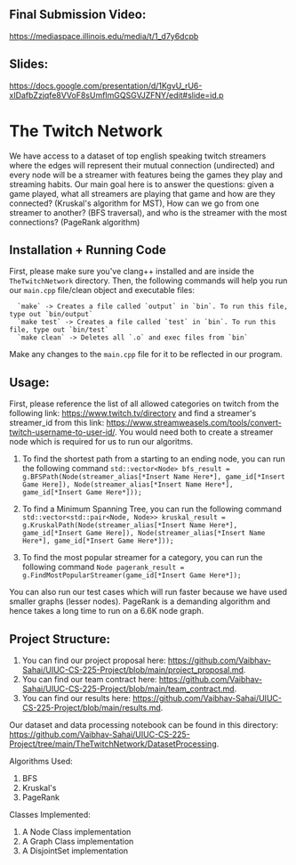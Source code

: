 ## Final Submission Video:
https://mediaspace.illinois.edu/media/t/1_d7y6dcpb
## Slides:
https://docs.google.com/presentation/d/1KgvU_rU6-xIDafbZzjqfe8VVoF8sUmfImGQSGVJZFNY/edit#slide=id.p

# The Twitch Network

We have access to a dataset of top english speaking twitch streamers where the edges will represent their mutual connection (undirected) and every node will be a streamer with features being the games they play and streaming habits. Our main goal here is to answer the questions: given a game played, what all streamers are playing that game and how are they connected? (Kruskal's algorithm for MST), How can we go from one streamer to another? (BFS traversal), and who is the streamer with the most connections? (PageRank algorithm)

## Installation + Running Code
First, please make sure you've clang++ installed and are inside the `TheTwitchNetwork` directory. Then, the following commands will help you run our `main.cpp` file/clean object and executable files:   

```
  `make` -> Creates a file called `output` in `bin`. To run this file, type out `bin/output`  
  `make test` -> Creates a file called `test` in `bin`. To run this file, type out `bin/test`
  `make clean` -> Deletes all `.o` and exec files from `bin`
```

Make any changes to the `main.cpp` file for it to be reflected in our program.

## Usage:

First, please reference the list of all allowed categories on twitch from the following link: https://www.twitch.tv/directory and find a streamer's streamer_id from this link: https://www.streamweasels.com/tools/convert-twitch-username-to-user-id/. You would need both to create a streamer node which is required for us to run our algoritms.

1. To find the shortest path from a starting to an ending node, you can run the following command `std::vector<Node> bfs_result = g.BFSPath(Node(streamer_alias[*Insert Name Here*], game_id[*Insert Game Here]), Node(streamer_alias[*Insert Name Here*], game_id[*Insert Game Here*]));`

2. To find a Minimum Spanning Tree, you can run the following command `std::vector<std::pair<Node, Node>> kruskal_result = g.KruskalPath(Node(streamer_alias[*Insert Name Here*], game_id[*Insert Game Here]), Node(streamer_alias[*Insert Name Here*], game_id[*Insert Game Here*]));`

3. To find the most popular streamer for a category, you can run the following command `Node pagerank_result = g.FindMostPopularStreamer(game_id[*Insert Game Here*]);`

You can also run our test cases which will run faster because we have used smaller graphs (lesser nodes). PageRank is a demanding algorithm and hence takes a long time to run on a 6.6K node graph.

## Project Structure:

1. You can find our project proposal here: https://github.com/Vaibhav-Sahai/UIUC-CS-225-Project/blob/main/project_proposal.md. 
2. You can find our team contract here: https://github.com/Vaibhav-Sahai/UIUC-CS-225-Project/blob/main/team_contract.md.
3. You can find our results here: https://github.com/Vaibhav-Sahai/UIUC-CS-225-Project/blob/main/results.md.

Our dataset and data processing notebook can be found in this directory: https://github.com/Vaibhav-Sahai/UIUC-CS-225-Project/tree/main/TheTwitchNetwork/DatasetProcessing.

Algorithms Used:
1. BFS
2. Kruskal's
3. PageRank

Classes Implemented:
1. A Node Class implementation
2. A Graph Class implementation
3. A DisjointSet implementation
